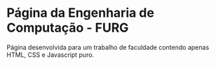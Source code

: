 # Página da Engenharia de Computação - FURG

Página desenvolvida para um trabalho de faculdade contendo apenas HTML, CSS e Javascript puro.
